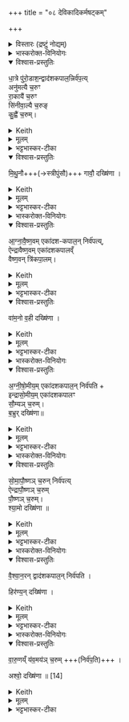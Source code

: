 +++
title = "०८ देविकादिकर्मषट्कम्"

+++

<details><summary>विस्तारः (द्रष्टुं नोद्यम्)</summary>

विश्वेदेवा ऋषयः  
देविकादिकर्मषट्कम्, तद्धविषां ब्राह्मणम्
</details>


<details><summary>भास्करोक्त-विनियोगः</summary>

1अथाग्निहोत्रं हुत्वा देविकाहवींषि निर्वपति । तानि विदधाति - धात्र इत्यादि ॥ पञ्चेमानि हवींषि । 
</details>


<details open><summary>विश्वास-प्रस्तुतिः</summary>

धा॒त्रे पु॑रो॒डाश॒न्द्वाद॑शकपाल॒न्निर्व॑प॒त्य्  
अनु॑मत्यै च॒रुꣳ  
रा॒कायै॑ च॒रुꣳ  
सि॑नीवा॒ल्यै च॒रुङ्  
कु॒ह्वै॑ च॒रुम्।   
</details>

<details><summary>Keith</summary>

He offers a cake on twelve potsherds to Dhatr,  
to Anumati an oblation, to Raka an oblation,  
to Sinivali an oblation, to Kuhu an oblation;
</details>


<details><summary>मूलम्</summary>

धा॒त्रे पु॑रो॒डाश॒न्द्वाद॑शकपाल॒न्निर्व॑प॒त्यनु॑मत्यै च॒रुꣳ रा॒कायै॑ च॒रुꣳ सि॑नीवा॒ल्यै च॒रुङ्कु॒ह्वै॑ च॒रुम्
</details>

<details><summary>भट्टभास्कर-टीका</summary>

'संवत्सरो वै धाता' इत्यादि ब्राह्मणम् । अनुमत्यादीनि नामानि।  
अनुमतिरूनचन्द्रा पञ्चदशी, पूर्णचन्द्रा राकेति।  
किञ्चिद्दृष्टचन्द्रा पञ्चदशी सिनवाली, नष्टचन्द्रा कुहूः ।    

धात्रे । 'उदात्तयणः' इति विभक्त्युदात्तत्वम् ।

अनुमत्यै । 'तादौ च निति' इति गतेः प्रकृतिस्वरत्वम् ।

सिनीवाल्यै । पूर्ववद् विभक्त्युदात्तत्वम् । जुहोतेर्ह्वयतेर्वाऽपि कुहूः । 'नोङ्धात्वोः' इति विभक्तेरुदात्तत्वे प्रतिषिद्धे 'उदात्तस्वरितयोर्यणः' इति विभक्तिस्स्वर्यते ।
</details>

<details open><summary>विश्वास-प्रस्तुतिः</summary>

मि॒थु॒नौ+++(→स्त्रीपुंसौ)+++ गावौ॒ दख्षि॑णा ।
</details>

<details><summary>Keith</summary>

the sacrificial fee is a pair of cattle. 
</details>

<details><summary>मूलम्</summary>

मि॒थु॒नौ गावौ॒ दख्षि॑णा ।
</details>

<details><summary>भट्टभास्कर-टीका</summary>

मिथुनौ स्त्रीपुंसौ गावौ दक्षिणा ॥
</details>

<details><summary>भास्करोक्त-विनियोगः</summary>

2अथ त्रिहविष्काणि त्रीणि कर्माणि भवन्ति, तानि विदधाति - आग्नावैष्णवमेकादशकपालं निर्वपतीत्यादि ॥ 
</details>


<details open><summary>विश्वास-प्रस्तुतिः</summary>

आ॒ग्ना॒वै॒ष्ण॒वम् एका॑दश-कपाल॒न् निर्व॑पत्य्,  
ऐन्द्रावैष्ण॒वम् एका॑दशकपालव्ँ  
वैष्ण॒वन् त्रि॑कपा॒लम्।  
</details>

<details><summary>Keith</summary>

To Agni and Visnu he offers on eleven potsherds, to Indra and Visnu on eleven potsherds, to Visnu on three potsherds; 
</details>


<details><summary>मूलम्</summary>

आग्नावैष्णव॒मेका॑दशकपाल॒न्निर्व॑पत्यैन्द्रावैष्ण॒वमेका॑दशकपालव्ँवैष्ण॒वन्त्रि॑कपा॒लम्
</details>

<details><summary>भट्टभास्कर-टीका</summary>

आग्नावैष्णवमैन्द्रावैष्णवमिति 'देवताद्वन्द्वे च' इत्यानङ्, उभयपदवृद्धिश्च ।  
वैष्णवस्त्रिकपालस्तृतीयः । 'वीर्यं वा अग्निः' इत्यादि ब्राह्मणम् । 
</details>

<details open><summary>विश्वास-प्रस्तुतिः</summary>

वा॑म॒नो व॒ही दख्षि॑णा ।
</details>

<details><summary>Keith</summary>

the sacrificial fee is a dwarf beast of burden. 
</details>

<details><summary>मूलम्</summary>

वा॑म॒नो व॒ही दख्षि॑णा ।
</details>

<details><summary>भट्टभास्कर-टीका</summary>

अत्र वामनो वही दक्षिणा अनुब्राह्मणवशात् ऋषभ इति गम्यते ॥
</details>



<details><summary>भास्करोक्त-विनियोगः</summary>

3अथ द्वितीयम् - अग्नीषोमीयमित्यादि ॥ 
</details>


<details open><summary>विश्वास-प्रस्तुतिः</summary>

अ॒ग्नी॒षो॒मीय॒म् एका॑दशकपाल॒न् निर्व॑पति +  
इन्द्रासो॒मीय॒म् एका॑दशकपालꣳ  
सौ॒म्यञ् च॒रुम्।  
ब॒भ्रुर् दख्षि॑णा॥ 
</details>

<details><summary>Keith</summary>

To Agni and Soma he offers on eleven potsherds, to Indra and Soma on eleven potsherds, to Soma an oblation; the sacrificial fee is a brown (animal). 
</details>


<details><summary>मूलम्</summary>

अ॒ग्नी॒षो॒मीय॒मेका॑दशकपाल॒न्निर्व॑पतीन्द्रासो॒मीय॒मेका॑दशकपालꣳ सौ॒म्यञ्च॒रुम्ब॒भ्रुर्दख्षि॑णा 
</details>

<details><summary>भट्टभास्कर-टीका</summary>

'ईदग्नेस्सोमवरुणयोः' इतीकारः, 'अग्नेस्तुत्स्तोमसोमाः' इति षत्वम्, 'द्यावापृथिवीशुनासीर' इति छः । इन्द्रासोमीयम् । छान्दसश्छः, पूर्ववदानङ् । सौम्यश्चरुस्तृतीयः । 'सोमाट्ट्यण्' । 'अग्निः प्रजानां प्रजनयिता' इत्यादि ब्राह्मणम् । बभ्रुः श्यामकपिलो गौर्दक्षिणा ॥
</details>

<details><summary>भास्करोक्त-विनियोगः</summary>

4अथ तृतीयम् - सोमापौष्णमित्यादि ॥ 
</details>


<details open><summary>विश्वास-प्रस्तुतिः</summary>

सो॒मा॒पौ॒ष्णञ् च॒रुन् निर्व॑पत्य्  
ऐन्द्रापौ॒ष्णञ् च॒रुम्   
पौ॒ष्णञ् च॒रुम्।  
श्या॒मो दख्षि॑णा ॥
</details>

<details><summary>Keith</summary>

To Soma and Pusan he offers an oblation, to Indra and Pusan an oblation, to Pusan an oblation; the sacrificial fee is a dark (animal). 
</details>


<details><summary>मूलम्</summary>

सो॒मा॒पौ॒ष्णञ्च॒रुन्निर्व॑पत्यैन्द्रापौ॒ष्णञ्च॒रुम्पौ॒ष्णञ्च॒रुꣵ श्या॒मो दख्षि॑णा 
</details>

<details><summary>भट्टभास्कर-टीका</summary>

पूर्ववदानङ्, उभयपदवृद्धिश्च । पौष्णश्चरुस्तृतीयः । अत्र श्यामो गौर्दक्षिणा ॥
</details>

<details><summary>भास्करोक्त-विनियोगः</summary>

5अथ तदानीमेव कर्तव्यं यागं विदधाति - वैश्वानरं द्वादशकपालमिति ॥ 
</details>


<details open><summary>विश्वास-प्रस्तुतिः</summary>

वै॒श्वा॒न॒रन् द्वाद॑शकपाल॒न् निर्व॑पति ।

हिर॑ण्य॒न् दख्षि॑णा ।
</details>

<details><summary>Keith</summary>

To (Agni) Vaiśvanara he offers on twelve potsherds; the sacrificial fee is gold. 
</details>


<details><summary>मूलम्</summary>

वै॒श्वा॒न॒रन्द्वाद॑शकपाल॒न्निर्व॑पति ।

हिर॑ण्य॒न्दख्षि॑णा ।
</details>

<details><summary>भट्टभास्कर-टीका</summary>

तत्र हिरण्यं दक्षिणा ॥
</details>

<details><summary>भास्करोक्त-विनियोगः</summary>

6अथ तदानीमेव वारुणं यवमयं चरुं निर्वपति । 
</details>


<details open><summary>विश्वास-प्रस्तुतिः</summary>

वा॒रु॒णय्ँ य॑व॒मय॑ञ् च॒रुम्  +++(निर्व॑प॒ति)+++ ।    

अश्वो॒ दख्षि॑णा ॥ [14]
</details>

<details><summary>Keith</summary>

To Varuna (he offers) an oblation made of barley; the sacrificial fee is a horse.
</details>


<details><summary>मूलम्</summary>

वा॒रु॒णय्ँय॑व॒मय॑ञ्च॒रुम्  +++(निर्व॑प॒ति)+++ ।    

अश्वो॒ दख्षि॑णा ॥ [14]
</details>

<details><summary>भट्टभास्कर-टीका</summary>

अत्राश्वो दक्षिणा ॥

इत्यष्टमे अष्टमोनुवाकः ॥  
</details>

